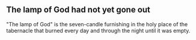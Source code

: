 ## The lamp of God had not yet gone out ##

"The lamp of God" is the seven-candle furnishing in the holy place of the tabernacle that burned every day and through the night until it was empty.